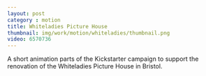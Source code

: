 ```yaml
---
layout: post
category : motion
title: Whiteladies Picture House
thumbnail: img/work/motion/whiteladies/thumbnail.png
video: 6570736
---
```

A short animation parts of the Kickstarter campaign to support the renovation of the Whiteladies Picture House in Bristol.
